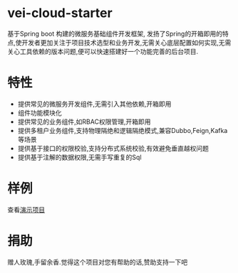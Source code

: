 # vei-cloud-starter
基于Spring boot 构建的微服务基础组件开发框架, 发扬了Spring的开箱即用的特点,使开发者更加关注于项目技术选型和业务开发,无需关心底层配置如何实现,无需关心工具依赖的版本问题,便可以快速搭建好一个功能完善的后台项目.  
# 特性
- 提供常见的微服务开发组件,无需引入其他依赖,开箱即用
- 组件功能模块化
- 提供常见的业务组件,如RBAC权限管理,开箱即用
- 提供多租户业务组件,支持物理隔绝和逻辑隔绝模式,兼容Dubbo,Feign,Kafka等场景
- 提供基于接口的权限校验,支持分布式系统校验,有效避免垂直越权问题
- 提供基于注解的数据权限,无需手写重复的Sql


# 样例
查看[演示项目](https://github.com/veiframework/vei-cloud-demo-project)
# 捐助
赠人玫瑰,手留余香.觉得这个项目对您有帮助的话,赞助支持一下吧   
